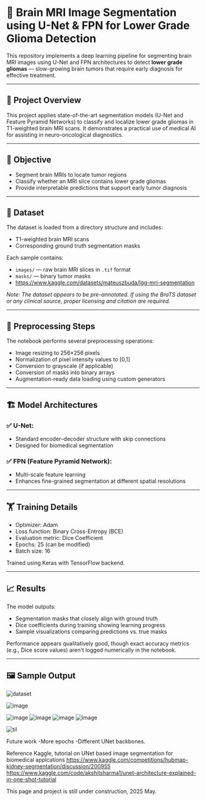 # 🧠 Brain MRI Image Segmentation using U-Net & FPN for Lower Grade Glioma Detection

This repository implements a deep learning pipeline for segmenting brain MRI images using U-Net and FPN architectures to detect **lower grade gliomas** — slow-growing brain tumors that require early diagnosis for effective treatment.

---

## 📌 Project Overview

This project applies state-of-the-art segmentation models (U-Net and Feature Pyramid Networks) to classify and localize lower grade gliomas in T1-weighted brain MRI scans. It demonstrates a practical use of medical AI for assisting in neuro-oncological diagnostics.

---

## 🎯 Objective

- Segment brain MRIs to locate tumor regions
- Classify whether an MRI slice contains lower grade gliomas
- Provide interpretable predictions that support early tumor diagnosis

---

## 📂 Dataset

The dataset is loaded from a directory structure and includes:

- T1-weighted brain MRI scans
- Corresponding ground truth segmentation masks

Each sample contains:
- `images/` — raw brain MRI slices in `.tif` format  
- `masks/` — binary tumor masks
- https://www.kaggle.com/datasets/mateuszbuda/lgg-mri-segmentation

*Note: The dataset appears to be pre-annotated. If using the BraTS dataset or any clinical source, proper licensing and citation are required.*

---

## 🧹 Preprocessing Steps

The notebook performs several preprocessing operations:

- Image resizing to 256×256 pixels
- Normalization of pixel intensity values to [0,1]
- Conversion to grayscale (if applicable)
- Conversion of masks into binary arrays
- Augmentation-ready data loading using custom generators

---

## 🏗️ Model Architectures

### ✅ U-Net:
- Standard encoder–decoder structure with skip connections
- Designed for biomedical segmentation

### ✅ FPN (Feature Pyramid Network):
- Multi-scale feature learning
- Enhances fine-grained segmentation at different spatial resolutions

---

## 🏋️ Training Details

- Optimizer: Adam  
- Loss function: Binary Cross-Entropy (BCE)  
- Evaluation metric: Dice Coefficient  
- Epochs: 25 (can be modified)  
- Batch size: 16  

Trained using Keras with TensorFlow backend.

---

## 📈 Results

The model outputs:
- Segmentation masks that closely align with ground truth
- Dice coefficients during training showing learning progress
- Sample visualizations comparing predictions vs. true masks

Performance appears qualitatively good, though exact accuracy metrics (e.g., Dice score values) aren't logged numerically in the notebook.

---

## 🖼️ Sample Output


![dataset](https://github.com/user-attachments/assets/bc37a7d6-9a72-4797-b890-533f681b33ca)


![image](https://github.com/user-attachments/assets/ef4ca5e2-aa39-47ef-9b3d-ba6f01647057)

![image](https://github.com/user-attachments/assets/a6fff1d1-1e9c-4603-92f9-a849f3f104c5)
![image](https://github.com/user-attachments/assets/b48420ee-67ea-426f-9ea1-bec5987d4991)
![image](https://github.com/user-attachments/assets/da5a4ca8-bd93-4047-a200-8beaa8baa5c5)
![image](https://github.com/user-attachments/assets/34685633-747e-4296-b783-b49ee4ebc27f)

![til](https://github.com/user-attachments/assets/549eaa8b-3c68-40fa-a994-9dc6f3fb9159)

Future work
-More epochs
-Different UNet backbones.

Reference
Kaggle, tutorial on UNet based image segmentation for biomedical applcations
https://www.kaggle.com/competitions/hubmap-kidney-segmentation/discussion/200955
https://www.kaggle.com/code/akshitsharma1/unet-architecture-explained-in-one-shot-tutorial

This page and project is still under construction, 2025 May.
